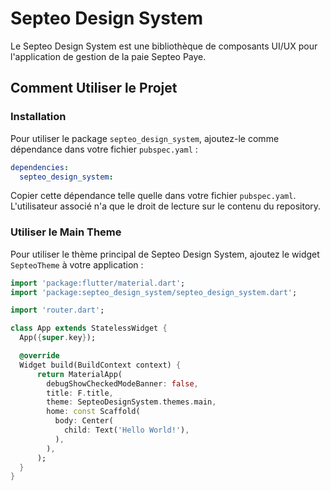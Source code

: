 # Septeo Design System

Le Septeo Design System est une bibliothèque de composants UI/UX pour l'application de gestion de la paie Septeo Paye.

## Comment Utiliser le Projet

### Installation

Pour utiliser le package `septeo_design_system`, ajoutez-le comme dépendance dans votre fichier `pubspec.yaml` :

```yaml
dependencies:
  septeo_design_system:
```

Copier cette dépendance telle quelle dans votre fichier `pubspec.yaml`. L'utilisateur associé n'a que le droit de
lecture sur le contenu du repository.

### Utiliser le Main Theme
Pour utiliser le thème principal de Septeo Design System, ajoutez le widget `SepteoTheme` à votre application :

```dart
import 'package:flutter/material.dart';
import 'package:septeo_design_system/septeo_design_system.dart';

import 'router.dart';

class App extends StatelessWidget {
  App({super.key});

  @override
  Widget build(BuildContext context) {
      return MaterialApp(
        debugShowCheckedModeBanner: false,
        title: F.title,
        theme: SepteoDesignSystem.themes.main,
        home: const Scaffold(
          body: Center(
            child: Text('Hello World!'),
          ),
        ),
      );
  }
}
```
